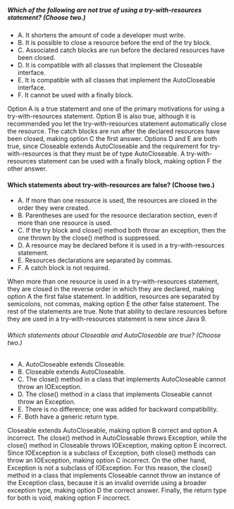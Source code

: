 ##### Which of the following are not true of using a try-with-resources statement? (Choose two.)
* A. It shortens the amount of code a developer must write.
* B. It is possible to close a resource before the end of the try block.
* C. Associated catch blocks are run before the declared resources have been closed.
* D. It is compatible with all classes that implement the Closeable interface.
* E. It is compatible with all classes that implement the AutoCloseable interface.
* F. It cannot be used with a finally block.

Option A is a true statement and one of the primary motivations for using a try-with-resources statement.
Option B is also true, although it is recommended you let the
try-with-resources statement automatically close the resource.
The catch blocks are run after the declared resources have been closed,
making option C the first answer. Options D and E are both true,
since Closeable extends AutoCloseable and the requirement
for try-with-resources is that they must be of type AutoCloseable.
A try-with-resources statement can be used with a finally block, making option F the other answer.

#### Which statements about try-with-resources are false? (Choose two.)
* A. If more than one resource is used, the resources are closed in the order they were created.
* B. Parentheses are used for the resource declaration section, even if more than one resource is used.
* C. If the try block and close() method both throw an exception, then the one thrown by the close() method is suppressed.
* D. A resource may be declared before it is used in a try-with-resources statement.
* E. Resources declarations are separated by commas.
* F. A catch block is not required.

When more than one resource is used in a try-with-resources statement,
they are closed in the reverse order in which they are declared,
making option A the first false statement.
In addition, resources are separated by semicolons, not commas,
making option E the other false statement. The rest of the statements are true.
Note that ability to declare resources before they are used
in a try-with-resources statement is new since Java 9.

###### Which statements about Closeable and AutoCloseable are true? (Choose two.)
* A. AutoCloseable extends Closeable.
* B. Closeable extends AutoCloseable.
* C. The close() method in a class that implements AutoCloseable cannot throw an IOException.
* D. The close() method in a class that implements Closeable cannot throw an Exception.
* E. There is no difference; one was added for backward compatibility.
* F. Both have a generic return type.

Closeable extends AutoCloseable, making option B correct and option A incorrect.
The close() method in AutoCloseable throws Exception, while the close()
method in Closeable throws IOException, making option E incorrect.
Since IOException is a subclass of Exception, both close() methods can throw an IOException,
making option C incorrect. On the other hand, Exception is not a subclass of IOException.
For this reason, the close() method in a class that implements
Closeable cannot throw an instance of the Exception class,
because it is an invalid override using a broader exception type,
making option D the correct answer. Finally, the return type for both is void, making option F incorrect.
